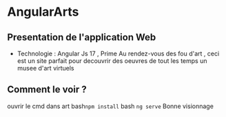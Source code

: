 # AngularArts

## Presentation de l'application Web
 - Technologie : Angular Js 17 , Prime 
 Au rendez-vous des fou d'art , ceci est un site parfait pour decouvrir des oeuvres de tout les temps un musee d'art virtuels

## Comment le voir ?

ouvrir le cmd dans art
bash`
    npm install
`
bash `
    ng serve
`
Bonne visionnage